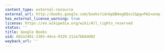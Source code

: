 ```yaml
---
content_type: external-resource
external_url: http://books.google.com/books?id=bpQB4ogOQscC&pg=PA2=onepage
has_external_license_warning: true
license: https://en.wikipedia.org/wiki/All_rights_reserved
status: ''
title: Google Books
uid: 602a1401-2365-44ce-9329-212a7bb6dd02
wayback_url: ''
---
```

